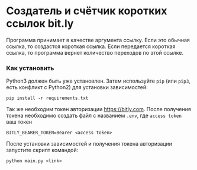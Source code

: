 # Создатель и счётчик коротких ссылок bit.ly

Программа принимает в качестве аргумента ссылку. Если это обычная ссылка, то создастся короткая ссылка. Если передается
короткая ссылка, то программа вернет количество переходов по этой ссылке.

### Как установить

Python3 должен быть уже установлен.
Затем используйте `pip` (или `pip3`, есть конфликт с Python2) для установки зависимостей:
```
pip install -r requirements.txt
```
Так же необходим токен авторизации https://bitly.com. После получения токена необходимо создать файл с названием `.env`, 
где `access token` ваш токен
```
BITLY_BEARER_TOKEN=Bearer <access token>
```

После установки зависимостей и получения токена авторизации запустите скрипт командой:
```
python main.py <link>
```

